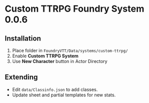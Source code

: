# Custom TTRPG Foundry System 0.0.6

## Installation
1. Place folder in `FoundryVTT/Data/systems/custom-ttrpg/`
2. Enable **Custom TTRPG System**
3. Use **New Character** button in Actor Directory

## Extending
- Edit `data/Classinfo.json` to add classes.
- Update sheet and partial templates for new stats.
